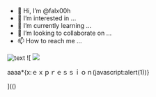 - 👋 Hi, I’m @falx00h
- 👀 I’m interested in ...
- 🌱 I’m currently learning ...
- 💞️ I’m looking to collaborate on ...
- 📫 How to reach me ...

![text](https://avatars.githubusercontent.com/u/92805783?s=40&v=4)
![
<img src="https://avatars.githubusercontent.com/u/92805783?&s=40&v="/>

<div title="&#x22; <script>alert(1);</script>&#x22;" background-url="">aaaa*{x:ｅｘｐｒｅｓｓｉｏｎ(javascript:alert(1))}</div>

](()
